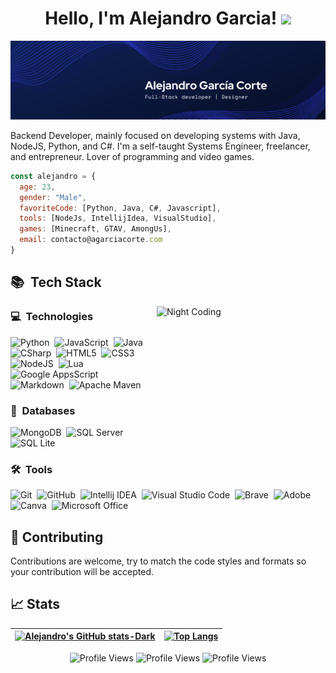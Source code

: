 <h1 align="center">
Hello, I'm Alejandro Garcia!
	<a href="https://github.com/agarciacorte" target="_self">
		<img src="https://media.giphy.com/media/hvRJCLFzcasrR4ia7z/giphy.gif" width="30">
	</a>
</h1>

![Banner](https://raw.githubusercontent.com/agarciacorte/agarciacorte/refs/heads/main/lnBannerAGARCIACORTE.png)

Backend Developer, mainly focused on developing systems with Java, NodeJS, Python, and C#. I'm a self-taught Systems Engineer, freelancer, and entrepreneur. Lover of programming and video games.


```js
const alejandro = {
  age: 23,
  gender: "Male",
  favoriteCode: [Python, Java, C#, Javascript],
  tools: [NodeJs, IntellijIdea, VisualStudio],
  games: [Minecraft, GTAV, AmongUs],
  email: contacto@agarciacorte.com
}
```

## 📚 &nbsp;Tech Stack
<img alt="Night Coding" src="https://media1.giphy.com/media/v1.Y2lkPTc5MGI3NjExbzJ2bDh6N2xjaG9qMnM0cDVsOG15OW9vMXg2NDJyaWd5cXc1cnU4YiZlcD12MV9pbnRlcm5hbF9naWZfYnlfaWQmY3Q9Zw/3o6wNIV9FP28JIleyk/giphy.webp" align="right" width="270" height="200"/>


### 💻 &nbsp;Technologies
![Python](https://img.shields.io/badge/python-154360?style=for-the-badge&logo=python&logoColor=white)&nbsp;
![JavaScript](https://img.shields.io/badge/javascript-B7950B.svg?style=for-the-badge&logo=javascript&logoColor=white)&nbsp;
![Java](https://img.shields.io/badge/java-A93226.svg?style=for-the-badge&logo=java&logoColor=white)&nbsp;
![CSharp](https://img.shields.io/badge/csharp-5B2C6F.svg?style=for-the-badge&logo=c&logoColor=white)&nbsp;
![HTML5](https://img.shields.io/badge/html5-%23E34F26.svg?style=for-the-badge&logo=html5&logoColor=white)&nbsp;
![CSS3](https://img.shields.io/badge/css3-%231572B6.svg?style=for-the-badge&logo=css3&logoColor=white)&nbsp;
![NodeJS](https://img.shields.io/badge/nodejs-239B56.svg?style=for-the-badge&logo=node.js&logoColor=white)&nbsp;
![Lua](https://img.shields.io/badge/lua-0E2AC4.svg?style=for-the-badge&logo=lua&logoColor=white)&nbsp;
![Google AppsScript](https://img.shields.io/badge/Google%20Apps%20Script-%234285F4.svg?style=for-the-badge&logo=google-apps-script&logoColor=white)&nbsp;
![Markdown](https://img.shields.io/badge/markdown-%23000000.svg?style=for-the-badge&logo=markdown&logoColor=white)&nbsp;
![Apache Maven](https://img.shields.io/badge/Apache%20Maven-C71A36?style=for-the-badge&logo=Apache%20Maven&logoColor=white)&nbsp;

### 📑 &nbsp;Databases
![MongoDB](https://img.shields.io/badge/mongodb-0E6655?style=for-the-badge&logo=mongodb&logoColor=white)&nbsp;
![SQL Server](https://img.shields.io/badge/sql%20server-922B21.svg?style=for-the-badge&logo=sql-server&logoColor=white)&nbsp;
![SQL Lite](https://img.shields.io/badge/sqlite-273746.svg?style=for-the-badge&logo=sqlite&logoColor=white)&nbsp;

### 🛠 &nbsp;Tools
![Git](https://img.shields.io/badge/git-%23F05033.svg?style=for-the-badge&logo=git&logoColor=white)&nbsp;
![GitHub](https://img.shields.io/badge/github-%23121011.svg?style=for-the-badge&logo=github&logoColor=white)&nbsp;
![Intellij IDEA](https://img.shields.io/badge/intellij%20idea-016695?style=for-the-badge&logo=intellij-idea&logoColor=white)&nbsp;
![Visual Studio Code](https://img.shields.io/badge/Visual%20Studio%20Code-0078d7.svg?style=for-the-badge&logo=visual-studio-code&logoColor=white)&nbsp;
![Brave](https://img.shields.io/badge/Brave-D14827?style=for-the-badge&logo=Brave&logoColor=white)&nbsp;
![Adobe](https://img.shields.io/badge/adobe-%23FF0000.svg?style=for-the-badge&logo=adobe&logoColor=white)&nbsp;
![Canva](https://img.shields.io/badge/Canva-%2300C4CC.svg?style=for-the-badge&logo=Canva&logoColor=white)&nbsp;
![Microsoft Office](https://img.shields.io/badge/Microsoft%20Office-1E8449.svg?style=for-the-badge&logo=microsoft-office&logoColor=white)&nbsp;


## 🤝 Contributing

Contributions are welcome, try to match the code styles and formats so your contribution will be accepted.

## 📈 Stats

| [![Alejandro's GitHub stats-Dark](https://github-readme-stats.vercel.app/api?username=agarciacorte&show_icons=true&hide_border=true&bg_color=00FF0000&theme=dark#gh-dark-mode-only)](https://github.com/agarciacorte/) | [![Top Langs](https://github-readme-stats.vercel.app/api/top-langs/?username=agarciacorte&hide_border=true&bg_color=00FF0000&theme=dark#gh-dark-mode-only)](https://github.com/agarciacorte/) |
| ------------- | ------------- |

<p align="center">
  <img src="https://api.visitorbadge.io/api/VisitorHit?user=agarciacorte&logo=github&countColor=%23941818" alt="Profile Views">
  <img src="https://img.shields.io/github/followers/agarciacorte?color=941818&style=for-the-badge&logo=github&label=Followers" alt="Profile Views">
  <img src="https://img.shields.io/github/stars/agarciacorte?color=941818&style=for-the-badge&logo=github&label=Stars" alt="Profile Views">
</p>
